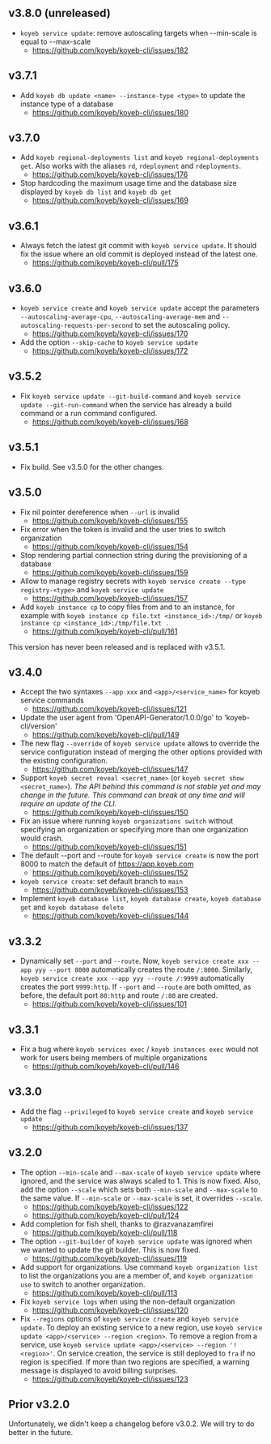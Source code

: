 ## v3.8.0 (unreleased)

* `koyeb service update`: remove autoscaling targets when --min-scale is equal to --max-scale
  - https://github.com/koyeb/koyeb-cli/issues/182

## v3.7.1

* Add `koyeb db update <name> --instance-type <type>` to update the instance type of a database
  - https://github.com/koyeb/koyeb-cli/issues/180

## v3.7.0

* Add `koyeb regional-deployments list` and `koyeb regional-deployments get`. Also works with the aliases `rd`, `rdeployment` and `rdeployments`.
  - https://github.com/koyeb/koyeb-cli/issues/176
* Stop hardcoding the maximum usage time and the database size displayed by `koyeb db list` and `koyeb db get`
  - https://github.com/koyeb/koyeb-cli/issues/169

## v3.6.1

* Always fetch the latest git commit with `koyeb service update`. It should fix the issue where an old commit is deployed instead of the latest one.
  - https://github.com/koyeb/koyeb-cli/pull/175

## v3.6.0

* `koyeb service create` and `koyeb service update` accept the parameters `--autoscaling-average-cpu`, `--autoscaling-average-mem` and `--autoscaling-requests-per-second` to set the autoscaling policy.
  - https://github.com/koyeb/koyeb-cli/issues/170
* Add the option `--skip-cache` to `koyeb service update`
  - https://github.com/koyeb/koyeb-cli/issues/172

## v3.5.2

* Fix `koyeb service update --git-build-command` and `koyeb service update --git-run-command` when the service has already a build command or a run command configured.
  - https://github.com/koyeb/koyeb-cli/issues/168

## v3.5.1

* Fix build. See v3.5.0 for the other changes.

## v3.5.0

* Fix nil pointer dereference when `--url` is invalid
  - https://github.com/koyeb/koyeb-cli/issues/155
* Fix error when the token is invalid and the user tries to switch organization
  - https://github.com/koyeb/koyeb-cli/issues/154
* Stop rendering partial connection string during the provisioning of a database
  - https://github.com/koyeb/koyeb-cli/issues/159
* Allow to manage registry secrets with `koyeb service create --type registry-<type>` and `koyeb service update`
  - https://github.com/koyeb/koyeb-cli/issues/157
* Add `koyeb instance cp` to copy files from and to an instance, for example with `koyeb instance cp file.txt <instance_id>:/tmp/` or `koyeb instance cp <instance_id>:/tmp/file.txt .`
  - https://github.com/koyeb/koyeb-cli/pull/161

This version has never been released and is replaced with v3.5.1.

## v3.4.0

* Accept the two syntaxes `--app xxx` and `<app>/<service_name>` for koyeb service commands
  - https://github.com/koyeb/koyeb-cli/issues/121
* Update the user agent from 'OpenAPI-Generator/1.0.0/go' to 'koyeb-cli/version'
  - https://github.com/koyeb/koyeb-cli/pull/149
* The new flag `--override` of `koyeb service update` allows to override the service configuration instead of merging the other options provided with the existing configuration.
  - https://github.com/koyeb/koyeb-cli/issues/147
* Support `koyeb secret reveal <secret_name>` (or `koyeb secret show <secret_name>`). *The API behind this command is not stable yet and may change in the future. This command can break at any time and will require an update of the CLI.*
  - https://github.com/koyeb/koyeb-cli/issues/150
* Fix an issue where running `koyeb organizations switch` without specifying an organization or specifying more than one organization would crash.
  - https://github.com/koyeb/koyeb-cli/issues/151
* The default --port and --route for `koyeb service create` is now the port 8000 to match the default of https://app.koyeb.com
  - https://github.com/koyeb/koyeb-cli/issues/152
* `koyeb service create`: set default branch to `main`
  - https://github.com/koyeb/koyeb-cli/issues/153
* Implement `koyeb database list`, `koyeb database create`, `koyeb database get` and `koyeb database delete`
  - https://github.com/koyeb/koyeb-cli/issues/144


## v3.3.2

* Dynamically set `--port` and `--route`. Now, `koyeb service create xxx --app yyy --port 8000` automatically creates the route `/:8000`. Similarly, `koyeb service create xxx --app yyy --route /:9999` automatically creates the port `9999:http`. If `--port` and `--route` are both omitted, as before, the default port `80:http` and route `/:80` are created.
  - https://github.com/koyeb/koyeb-cli/issues/101

## v3.3.1

* Fix a bug where `koyeb services exec` / `koyeb instances exec` would not work for users being members of multiple organizations
  - https://github.com/koyeb/koyeb-cli/pull/146

## v3.3.0

* Add the flag `--privileged` to `koyeb service create` and `koyeb service update`
  - https://github.com/koyeb/koyeb-cli/issues/137

## v3.2.0

* The option `--min-scale` and `--max-scale` of `koyeb service update` where ignored, and the service was always scaled to 1. This is now fixed. Also, add the option `--scale` which sets both `--min-scale` and `--max-scale` to the same value. If `--min-scale` or `--max-scale` is set, it overrides `--scale`.
  - https://github.com/koyeb/koyeb-cli/issues/122
  - https://github.com/koyeb/koyeb-cli/pull/124
* Add completion for fish shell, thanks to @razvanazamfirei
  - https://github.com/koyeb/koyeb-cli/pull/118
* The option `--git-builder` of `koyeb service update` was ignored when we wanted to update the git builder. This is now fixed.
  - https://github.com/koyeb/koyeb-cli/issues/119
* Add support for organizations. Use command `koyeb organization list` to list the organizations you are a member of, and `koyeb organization use` to switch to another organization.
  - https://github.com/koyeb/koyeb-cli/pull/113
* Fix `koyeb service logs` when using the non-default organization
  - https://github.com/koyeb/koyeb-cli/issues/120
* Fix `--regions` options of `koyeb service create` and `koyeb service update`. To deploy an existing service to a new region, use `koyeb service update <app>/<service> --region <region>`. To remove a region from a service, use `koyeb service update <app>/<service> --region '!<region>'`. On service creation, the service is still deployed to `fra` if no region is specified. If more than two regions are specified, a warning message is displayed to avoid billing surprises.
  - https://github.com/koyeb/koyeb-cli/issues/123

## Prior v3.2.0

Unfortunately, we didn't keep a changelog before v3.0.2. We will try to do better in the future.
